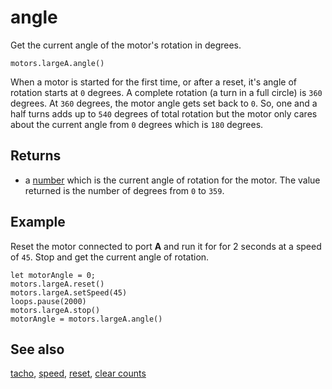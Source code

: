 # angle

Get the current angle of the motor's rotation in degrees.

```sig
motors.largeA.angle()
```

When a motor is started for the first time, or after a reset, it's angle of rotation starts at `0` degrees. A complete rotation (a turn in a full circle) is `360` degrees. At `360` degrees, the motor angle gets set back to `0`. So, one and a half turns adds up to `540` degrees of total rotation but the motor only cares about the current angle from `0` degrees which is `180` degrees.

## Returns

* a [number](/reference/types/number) which is the current angle of rotation for the motor. The value returned is the number of degrees from `0` to `359`.

## Example

Reset the motor connected to port **A** and run it for for 2 seconds at a speed of `45`. Stop and get the current angle of rotation.

```blocks
let motorAngle = 0;
motors.largeA.reset()
motors.largeA.setSpeed(45)
loops.pause(2000)
motors.largeA.stop()
motorAngle = motors.largeA.angle()
```

## See also

[tacho](/reference/motors/motor/tacho), [speed](/reference/motors/motor/speed),
[reset](/reference/motors/motor/reset), [clear counts](/reference/motors/motor/clear-counts)